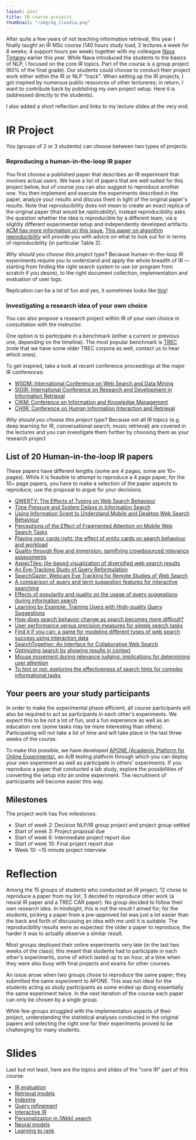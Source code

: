 ```yaml
---
layout: post
title: IR course projects
thumbnail: "/img/og_claudia.png" 
---
```


After quite a few years of not teaching information retrieval, this year I finally taught an IR MSc course (140 hours study load, 2 lectures a week for 8 weeks; 4 support hours per week) together with my colleague [Nava Tintarev](http://www.wis.ewi.tudelft.nl/tintarev/) earlier this year. While Nava introduced the students to the basics of NLP, I focused on the core IR topics. Part of the course is a group project (60% of the final grade). Our students could choose to conduct their project work either within the IR or NLP "track". When setting up the IR projects, I got inspired by numerous public resources of other lectureres; in return, I want to contribute back by publishing my own project setup. Here it is (addressed directly to the students). 

I also added a short reflection and links to my lecture slides at the very end.

# IR Project

You (groups of 2 or 3 students) can choose between two types of projects:

### Reproducing a human-in-the-loop IR paper
You first choose a published paper that describes an IR experiment that involves actual users. We have a list of papers that are well suited for this project below, but of course you can also suggest to reproduce another one.
You then implement and execute the experiments described in the paper, analyze your results and discuss them in light of the original paper's results.
Note that reproducibility does not mean to create an exact replica of the original paper (that would be _replicability_), instead reproducibility asks the question whether the idea is reproducible by a different team, via a slightly different experimental setup and independently developed artifacts. [ACM has more information on this issue.](https://www.acm.org/publications/policies/artifact-review-badging)
[This paper on algorithm reproducibility](http://www.uni-weimar.de/medien/webis/publications/papers/stein_2016d.pdf) will provide you with advice on what to look out for in terms of reproducibility (in particular Table 2).

_Why should you choose this project type?_ Because human-in-the-loop IR experiments require you to understand and apply the whole breadth of IR — starting from finding the right search system to use (or program from scratch if you desire), to the right document collection, implementation and evaluation of user logs.

Replication can be a lot of fun and yes, it sometimes looks like [this](https://twitter.com/DevilleSy/status/958761021421903872)!

### Investigating a research idea of your own choice

You can also propose a research project within IR of your own choice in consultation with the instructor.

One option is to participate in a benchmark (either a current or previous one, depending on the timeline). The most popular benchmark is [TREC](http://trec.nist.gov/pubs/call2018.html) (note that we have some older TREC corpora as well, contact us to hear which ones).

To get inspired, take a look at recent conference proceedings at the major IR conferences:
- [WSDM: International Conference on Web Search and Data Mining](https://dl.acm.org/citation.cfm?id=3018661)
- [SIGIR: International Conference on Research and Development in Information Retrieval](https://dl.acm.org/citation.cfm?id=3077136)
- [CIKM: Conference on Information and Knowledge Management](https://dl.acm.org/citation.cfm?id=3132847)
- [CHIIR: Conference on Human Information Interaction and Retrieval](https://dl.acm.org/citation.cfm?id=3020165)

_Why should you choose this project type?_ Because not all IR topics (e.g. deep learning for IR, conversational search, music retrieval) are covered in the lectures and you can investigate them further by choosing them as your research project

## List of 20 Human-in-the-loop IR papers

These papers have different lengths (some are 4 pages, some are 10+ pages). While it is feasible to attempt to reproduce a 4 page paper, for the 10+ page papers, you have to make a selection of the paper aspects to reproduce; use the proposal to argue for your decisions.

- [QWERTY: The Effects of Typing on Web Search Behaviour](http://marksanderson.org/publications/my_papers/CHIIR2018-Kevin.pdf)
- [Time Pressure and System Delays in Information Search](https://dl.acm.org/citation.cfm?id=2767817)
- [Using Information Scent to Understand Mobile and Desktop Web Search Behaviour](https://dl.acm.org/citation.cfm?id=3080817)
- [Perceptions of the Effect of Fragmented Attention on Mobile Web Search Tasks](https://dl.acm.org/citation.cfm?id=3022136)
- [Playing your cards right: the effect of entity cards on search behaviour and workload](https://dl.acm.org/citation.cfm?id=2854967)
- [Quality through flow and immersion: gamifying crowdsourced relevance assessments](https://dl.acm.org/citation.cfm?id=2348400)
- [AspecTiles: tile-based visualization of diversified web search results](https://dl.acm.org/citation.cfm?id=2348298)
- [An Eye-Tracking Study of Query Reformulation](https://dl.acm.org/citation.cfm?id=2767703)
- [SearchGazer: Webcam Eye Tracking for Remote Studies of Web Search](https://dl.acm.org/citation.cfm?id=3020170)
- [A comparison of query and term suggestion features for interactive searching](https://dl.acm.org/citation.cfm?id=1572006)
- [Effects of popularity and quality on the usage of query suggestions during information search](https://dl.acm.org/citation.cfm?id=1753334)
- [Learning by Example: Training Users with High-quality Query Suggestions](https://dl.acm.org/citation.cfm?id=2767731)
- [How does search behavior change as search becomes more difficult?](https://dl.acm.org/citation.cfm?id=1753333)
- [User performance versus precision measures for simple search tasks](https://dl.acm.org/citation.cfm?id=1148176)
- [Find it if you can: a game for modeling different types of web search success using interaction data](https://dl.acm.org/citation.cfm?id=2009965)
- [SearchTogether: An Interface for Collaborative Web Search](https://dl.acm.org/citation.cfm?id=1294215)
- [Optimizing search by showing results in context](https://dl.acm.org/citation.cfm?id=365116)
- [Mouse movement during relevance judging: implications for determining user attention](https://dl.acm.org/citation.cfm?id=2609489)
- [To hint or not: exploring the effectiveness of search hints for complex informational tasks](https://dl.acm.org/citation.cfm?id=2609523)

## Your peers are your study participants

In order to make the experimental phase efficient, all course participants will also be required to act as participants in each other's experiments. We expect this to be not a lot of fun, and a fun experience as well as an education one (some tasks may be more interesting than others). Participating will not take a lot of time and will take place in the last three weeks of the course.

To make this possible, we have developed [APONE (Academic Platform for Online Experiments)](https://marrerom.github.io/APONE/), an A/B testing platform through which you can deploy your own experiment as well as participate in others' experiments. If you reproduce a paper that conducted a lab study, explore the possibilities of converting the setup into an online experiment. The recruitment of participants will become easier this way.

## Milestones

The project work has five milestones:
- Start of week 2: Decision NLP/IR group project and project group settled
- Start of week 3: Project proposal due
- Start of week 6: Intermediate project report due
- Start of week 10: Final project report due
- Week 10: ~15 minute project interview

# Reflection

Among the 15 groups of students who conducted an IR project, 12 chose to reproduce a paper from my list, 3 decided to reproduce other work (a neural IR paper and a TREC CAR paper). No group decided to follow their own research idea. In hindsight, this is not the result I aimed for; for the students, picking a paper from a pre-approved list was just a lot easier than the back and forth of discussing an idea with me until it is suitable. The reproducibility results were as expected: the older a paper to reproduce, the harder it was to actually observe a similar result.

Most groups deployed their online experiments very late (in the last two weeks of the class); this meant that students had to participate in each other's experiments, some of which lasted up to an hour, at a time when they were also busy with final projects and exams for other courses. 

An issue arose when two groups chose to reproduce the same paper; they submitted the same experiment to APONE. This was not ideal for the students acting as study participants as some ended up doing essentially the same experiment twice. In the next iteration of the course each paper can only be chosen by a single group.

While few groups struggled with the implementation aspects of their project, understanding the statistical analyses conducted in the original papers and selecting the right one for their experiments proved to be challenging for many students.

# Slides

Last but not least, here are the topics and slides of the "core IR" part of this course:

- [IR evaluation](https://docs.google.com/presentation/d/e/2PACX-1vRUZW8Xz2ib8IlJwUIpKucYYFZ5pzUSuoP57UfjwWyQuJil7GDcts50rsOacvV5q3pzhV_HEa69vuSH/pub?start=false&loop=false&delayms=3000)
- [Retrieval models](https://docs.google.com/presentation/d/e/2PACX-1vQFLHSedV4X00-vLhTNbV0aX7zklIM0rosjsYRCyMnurfEOilb4MBVUrTCjpVu0A6yink3czArmBvNp/pub?start=false&loop=false&delayms=3000)
- [Indexing](https://docs.google.com/presentation/d/e/2PACX-1vTeCcr8yrh0Q0zMttx3WtO0zhLcpzQSr2piYUtMYkINVUruMUa-lO2a824Bt_sxxbQTV-Kl1N1TA4TI/pub?start=false&loop=false&delayms=3000)
- [Query refinement](https://docs.google.com/presentation/d/e/2PACX-1vT4OiTBDlFaUEvFwcyZITsiy9oBHr6NHZSbj2xo2Smw_MMR9owKpUjIguHdJBYPXZhI6lLPhNYIsD8R/pub?start=false&loop=false&delayms=3000)
- [Interactive IR](https://docs.google.com/presentation/d/e/2PACX-1vQj-MAdwO6pEyoAB4bMFqdsgldNNDQrqRZaf7tyOPsK62Px8688N_GHMlIc21WLM7W-u1VigSoRbOd8/pub?start=false&loop=false&delayms=3000)
- [Personalization in (Web) search](https://docs.google.com/presentation/d/e/2PACX-1vQ-sXMd4Ggt5YdAGHrZYh52p5ufZsxzqxKhlp_V1l60MUDRS8HfzEr5iAbNTh8ucTIC2x0q1UYeklk2/pub?start=false&loop=false&delayms=3000)
- [Neural models](https://docs.google.com/presentation/d/e/2PACX-1vRwuQ_a3Am7pyJWdqOGiWsCXqbfppRwQo2AM3nByclxanLvLAxe2s9zOWlXJ79zARP1Ke9KIpZefH-c/pub?start=false&loop=false&delayms=3000)
- [Learning to rank](https://docs.google.com/presentation/d/e/2PACX-1vTwo37wjtBJi7MBnEDA6wzgybymAvKagc28OoI94UFuwohAN3WBMmnSxAipoBdap44JhPbyUKiE9Y0L/pub?start=false&loop=false&delayms=3000)
